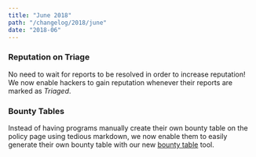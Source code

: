 ```yaml
---
title: "June 2018"
path: "/changelog/2018/june"
date: "2018-06"
---
```


### Reputation on Triage
No need to wait for reports to be resolved in order to increase reputation! We now enable hackers to gain reputation whenever their reports are marked as <i>Triaged</i>. 

### Bounty Tables
Instead of having programs manually create their own bounty table on the policy page using tedious markdown, we now enable them to easily generate their own bounty table with our new [bounty table](https://docs.hackerone.com/programs/bounty-tables.html) tool. 
